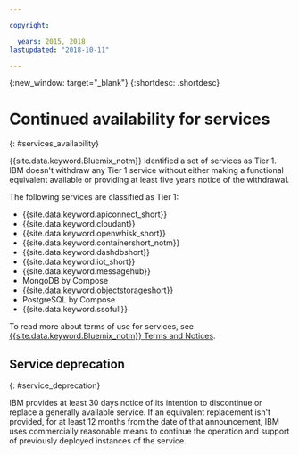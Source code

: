 ```yaml
---

copyright:

  years: 2015, 2018
lastupdated: "2018-10-11"

---
```


{:new_window: target="_blank"}
{:shortdesc: .shortdesc}

# Continued availability for services
{: #services_availability}

{{site.data.keyword.Bluemix_notm}} identified a set of services as Tier 1. IBM doesn't withdraw any Tier 1 service without either making a functional equivalent available or providing at least five years notice of the withdrawal.

The following services are classified as Tier 1:
  * {{site.data.keyword.apiconnect_short}}
  * {{site.data.keyword.cloudant}}
  * {{site.data.keyword.openwhisk_short}}
  * {{site.data.keyword.containershort_notm}}
  * {{site.data.keyword.dashdbshort}}
  * {{site.data.keyword.iot_short}}
  * {{site.data.keyword.messagehub}}
  * MongoDB by Compose
  * {{site.data.keyword.objectstorageshort}}
  * PostgreSQL by Compose
  * {{site.data.keyword.ssofull}}

To read more about terms of use for services, see [{{site.data.keyword.Bluemix_notm}} Terms and Notices](/docs/overview/terms-of-use/notices.html#terms).

## Service deprecation
{: #service_deprecation}

IBM provides at least 30 days notice of its intention to discontinue or replace a generally available service. If an equivalent replacement isn't provided, for at least 12 months from the date of that announcement, IBM uses commercially reasonable means to continue the operation and support of previously deployed instances of the service.
